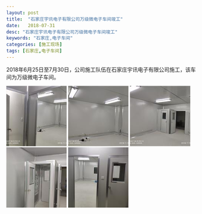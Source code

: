 ```yaml
---
layout: post
title:  "石家庄宇讯电子有限公司万级微电子车间竣工"
date:   2018-07-31
desc: "石家庄宇讯电子有限公司万级微电子车间竣工"
keywords: "石家庄,电子车间"
categories: [施工现场]
tags: [石家庄,电子车间]
---
```


2018年6月25日至7月30日，公司施工队伍在石家庄宇讯电子有限公司施工，该车间为万级微电子车间。

<a href="/static/img/2018/07/3101.jpg" data-fancybox><img src="/static/img/2018/07/3101s.jpg"></a>  <a href="/static/img/2018/07/3102.jpg" data-fancybox><img src="/static/img/2018/07/3102s.jpg"></a>  <a href="/static/img/2018/07/3103.jpg" data-fancybox><img src="/static/img/2018/07/3103s.jpg"></a>  <a href="/static/img/2018/07/3104.jpg" data-fancybox><img src="/static/img/2018/07/3104s.jpg"></a>  <a href="/static/img/2018/07/3105.jpg" data-fancybox><img src="/static/img/2018/07/3105s.jpg"></a>
